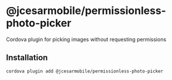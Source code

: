 # @jcesarmobile/permissionless-photo-picker

Cordova plugin for picking images without requesting permissions

## Installation

    cordova plugin add @jcesarmobile/permissionless-photo-picker
